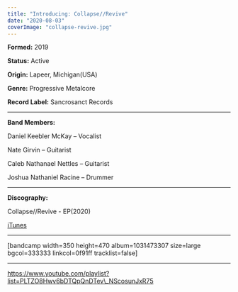 ```yaml
---
title: "Introducing: Collapse//Revive"
date: "2020-08-03"
coverImage: "collapse-revive.jpg"
---
```


**Formed:** 2019

**Status:** Active

**Origin:** Lapeer, Michigan(USA)

**Genre:** Progressive Metalcore

**Record Label:** Sancrosanct Records

* * *

**Band Members:**

Daniel Keebler McKay – Vocalist

Nate Girvin – Guitarist

Caleb Nathanael Nettles – Guitarist

Joshua Nathaniel Racine – Drummer

* * *

**Discography:**

Collapse​/​/​Revive - EP(2020)

[iTunes](https://music.apple.com/ca/album/collapse-revive-ep/1489054406)

* * *

\[bandcamp width=350 height=470 album=1031473307 size=large bgcol=333333 linkcol=0f91ff tracklist=false\]

* * *

https://www.youtube.com/playlist?list=PLTZO8Hwv6bDTQpQnDTev\_NScosunJxR75
